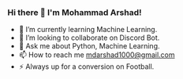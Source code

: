 ###                                                           Hi there 👋 I'm Mohammad Arshad! 
- 🌱 I’m currently learning Machine Learning.
- 👯 I’m looking to collaborate on Discord Bot.
- 💬 Ask me about Python, Machine Learning.
- 📫 How to reach me mdarshad1000@gmail.com
- ⚡ Always up for a conversion on Football.
